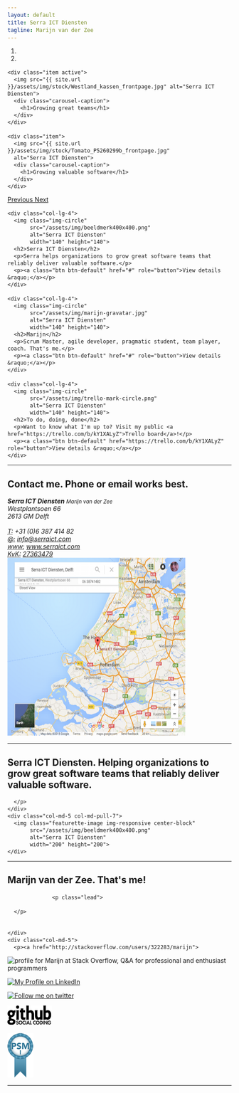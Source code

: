 ```yaml
---
layout: default
title: Serra ICT Diensten
tagline: Marijn van der Zee
---
```


<div id="myCarousel" class="carousel slide" data-ride="carousel">
  <ol class="carousel-indicators">
    <li data-target="#myCarousel" data-slide-to="0" class="active"></li>
    <li data-target="#myCarousel" data-slide-to="1"></li>
  </ol>
    
  <div class="carousel-inner" role="listbox">

    <div class="item active">
      <img src="{{ site.url }}/assets/img/stock/Westland_kassen_frontpage.jpg" alt="Serra ICT Diensten">
      <div class="carousel-caption">
        <h1>Growing great teams</h1>
      </div>
    </div>

    <div class="item">
      <img src="{{ site.url }}/assets/img/stock/Tomato_P5260299b_frontpage.jpg"
      alt="Serra ICT Diensten">
      <div class="carousel-caption">
        <h1>Growing valuable software</h1>
      </div>
    </div>
    
  </div>

  <a class="left carousel-control" href="#myCarousel" role="button" data-slide="prev">
    <span class="glyphicon glyphicon-chevron-left" aria-hidden="true"></span>
    <span class="sr-only">Previous</span>
  </a>
  <a class="right carousel-control" href="#myCarousel" role="button" data-slide="next">
    <span class="glyphicon glyphicon-chevron-right" aria-hidden="true"></span>
    <span class="sr-only">Next</span>
  </a>

</div>

<div class="container marketing">
  <div class="row">
    
    <div class="col-lg-4">
      <img class="img-circle" 
           src="/assets/img/beeldmerk400x400.png" 
           alt="Serra ICT Diensten" 
           width="140" height="140">
      <h2>Serra ICT Diensten</h2>
      <p>Serra helps organizations to grow great software teams that reliably deliver valuable software.</p>
      <p><a class="btn btn-default" href="#" role="button">View details &raquo;</a></p>
    </div>
    
    <div class="col-lg-4">
      <img class="img-circle" 
           src="/assets/img/marijn-gravatar.jpg" 
           alt="Serra ICT Diensten" 
           width="140" height="140">
      <h2>Marijn</h2>
      <p>Scrum Master, agile developer, pragmatic student, team player, coach. That's me.</p>
      <p><a class="btn btn-default" href="#" role="button">View details &raquo;</a></p>
    </div>
    
    <div class="col-lg-4">
      <img class="img-circle" 
           src="/assets/img/trello-mark-circle.png" 
           alt="Serra ICT Diensten" 
           width="140" height="140">
      <h2>To do, doing, done</h2>
      <p>Want to know what I'm up to? Visit my public <a href="https://trello.com/b/kY1XALyZ">Trello board</a>!</p>
      <p><a class="btn btn-default" href="https://trello.com/b/kY1XALyZ" role="button">View details &raquo;</a></p>
    </div>
  
  </div>

  <hr class="featurette-divider">

  <div class="row featurette">
    <div class="col-md-7">
      <h2 class="featurette-heading">Contact me. <span class="text-muted">Phone or email works best.</span></h2>
      <address>
        <strong>Serra ICT Diensten</strong>
        <small>Marijn van der Zee</small><br>
        Westplantsoen 66<br>
        2613 GM Delft<br><br>
        <abbr title="Telefoon">T:</abbr> +31 (0)6 387 414 82<br>
        <abbr title="E-mail">@:</abbr> <a href="mailto:#">info@serraict.com</a><br>
        <abbr title="Internet">www:</abbr> <a href="{{ site.url }}">www.serraict.com</a><br>
        <abbr title="Kamer van koophandel">KvK:</abbr> <a href="http://www.kvk.nl/orderstraat/product-kiezen/?kvknummer=273634790000">27363479</a><br>
      </address>
    </div>
    <div class="col-md-5">
      <img class="featurette-image img-responsive center-block" 
           src="/assets/img/serraict_map.png" 
           alt="Serra ICT Diensten, map"
           width="400" height="400">
    </div>
  </div>

  <hr class="featurette-divider">

  <div class="row featurette">
    <div class="col-md-7 col-md-push-5">
      <h2 class="featurette-heading">Serra ICT Diensten. <span class="text-muted">Helping organizations to grow great software teams that reliably deliver valuable software.</span></h2>
      <p class="lead">

      </p>
    </div>
    <div class="col-md-5 col-md-pull-7">
      <img class="featurette-image img-responsive center-block" 
           src="/assets/img/beeldmerk400x400.png" 
           alt="Serra ICT Diensten"
           width="200" height="200">
    </div>
  </div>

  <hr class="featurette-divider">

  <div class="row featurette">
    <div class="col-md-7">
      <h2 class="featurette-heading">Marijn van der Zee. <span class="text-muted">That's me!</span></h2>

                  <p class="lead">

      </p>  


    </div>
    <div class="col-md-5">
      <p><a href="http://stackoverflow.com/users/322283/marijn">
<img src="http://stackoverflow.com/users/flair/322283.png" 
     width="208" 
   height="58" 
   alt="profile for Marijn at Stack Overflow, Q&amp;A for professional and enthusiast programmers" 
   title="profile for Marijn at Stack Overflow, Q&amp;A for professional and enthusiast programmers">
</a></p>

<p><a href="https://www.linkedin.com/in/marijnvanderzee"><img src="http://www.linkedin.com/img/webpromo/btn_myprofile_160x33.gif" alt="My Profile on LinkedIn"></a></p>

<p><a href="https://twitter.com/marijnvanderzee"><img src="http://twitter-badges.s3.amazonaws.com/follow_me-b.png" alt="Follow me on twitter"></a></p>

<p><a href="https://github.com/serra"><img src="/assets/img/github.png" alt="My profile page on github"></a></p>

<p><a href="https://www.scrum.org/User-Profile/userId/121566"><img src="/assets/img/PSMI.png" alt="Professional Scrum Master I"></a></p>
    </div>
  </div>

  <hr class="featurette-divider">
</div>
